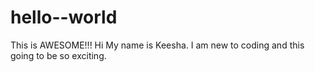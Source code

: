 # hello--world
This is AWESOME!!!
Hi My name is Keesha. I am new to coding and this going to be so exciting. 
